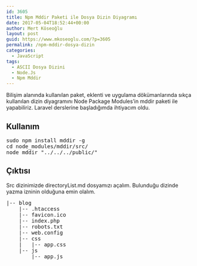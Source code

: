 ```yaml
---
id: 3605
title: Npm Mddir Paketi ile Dosya Dizin Diyagramı
date: 2017-05-04T18:52:44+00:00
author: Mert Köseoğlu
layout: post
guid: https://www.mkoseoglu.com/?p=3605
permalink: /npm-mddir-dosya-dizin
categories:
  - JavaScript
tags:
  - ASCII Dosya Dizini
  - Node.Js
  - Npm Mddir
---
```

Bilişim alanında kullanılan paket, eklenti ve uygulama dökümanlarında sıkça kullanılan dizin diyagramını Node Package Modules&#8217;in mddir paketi ile yapabiliriz. Laravel derslerine başladığımda ihtiyacım oldu.

## Kullanım

<pre class="lang:default decode:true">sudo npm install mddir -g
cd node_modules/mddir/src/
node mddir "../../../public/"
</pre>

## Çıktısı

Src dizinimizde directoryList.md dosyamızı açalım. Bulunduğu dizinde yazma izninin olduğuna emin olalım.

<pre class="lang:default decode:true ">|-- blog
    |-- .htaccess
    |-- favicon.ico
    |-- index.php
    |-- robots.txt
    |-- web.config
    |-- css
    |   |-- app.css
    |-- js
        |-- app.js
</pre>

&nbsp;